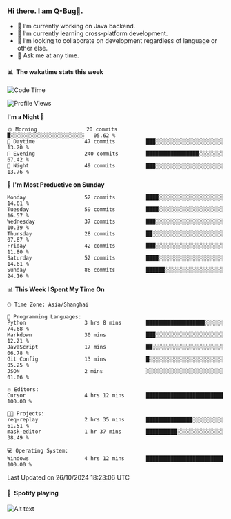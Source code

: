 ### Hi there. I am Q-Bug🐞.

- 🔭 I’m currently working on Java backend.
- 🌱 I’m currently learning cross-platform development.
- 👯 I’m looking to collaborate on development regardless of language or other else.
- 💬 Ask me at any time.

#### 📊 &nbsp;**The wakatime stats this week**  
<!--START_SECTION:waka-->
![Code Time](http://img.shields.io/badge/Code%20Time-174%20hrs%2040%20mins-blue)

![Profile Views](http://img.shields.io/badge/Profile%20Views-1-blue)

**I'm a Night 🦉** 

```text
🌞 Morning                20 commits          █░░░░░░░░░░░░░░░░░░░░░░░░   05.62 % 
🌆 Daytime                47 commits          ███░░░░░░░░░░░░░░░░░░░░░░   13.20 % 
🌃 Evening                240 commits         █████████████████░░░░░░░░   67.42 % 
🌙 Night                  49 commits          ███░░░░░░░░░░░░░░░░░░░░░░   13.76 % 
```
📅 **I'm Most Productive on Sunday** 

```text
Monday                   52 commits          ████░░░░░░░░░░░░░░░░░░░░░   14.61 % 
Tuesday                  59 commits          ████░░░░░░░░░░░░░░░░░░░░░   16.57 % 
Wednesday                37 commits          ███░░░░░░░░░░░░░░░░░░░░░░   10.39 % 
Thursday                 28 commits          ██░░░░░░░░░░░░░░░░░░░░░░░   07.87 % 
Friday                   42 commits          ███░░░░░░░░░░░░░░░░░░░░░░   11.80 % 
Saturday                 52 commits          ████░░░░░░░░░░░░░░░░░░░░░   14.61 % 
Sunday                   86 commits          ██████░░░░░░░░░░░░░░░░░░░   24.16 % 
```


📊 **This Week I Spent My Time On** 

```text
🕑︎ Time Zone: Asia/Shanghai

💬 Programming Languages: 
Python                   3 hrs 8 mins        ███████████████████░░░░░░   74.68 % 
Markdown                 30 mins             ███░░░░░░░░░░░░░░░░░░░░░░   12.21 % 
JavaScript               17 mins             ██░░░░░░░░░░░░░░░░░░░░░░░   06.78 % 
Git Config               13 mins             █░░░░░░░░░░░░░░░░░░░░░░░░   05.25 % 
JSON                     2 mins              ░░░░░░░░░░░░░░░░░░░░░░░░░   01.06 % 

🔥 Editors: 
Cursor                   4 hrs 12 mins       █████████████████████████   100.00 % 

🐱‍💻 Projects: 
req-replay               2 hrs 35 mins       ███████████████░░░░░░░░░░   61.51 % 
mask-editor              1 hr 37 mins        ██████████░░░░░░░░░░░░░░░   38.49 % 

💻 Operating System: 
Windows                  4 hrs 12 mins       █████████████████████████   100.00 % 
```


 Last Updated on 26/10/2024 18:23:06 UTC
<!--END_SECTION:waka-->

#### 🎵 &nbsp;**Spotify playing**  
![Alt text](https://spotify-recently-played-readme.vercel.app/api?user=e5y1o4x7kdt9kf2blu4wvmb4s&unique={true|1|on|yes})

